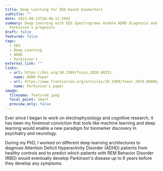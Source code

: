 ```yaml
---
title: Deep Learning for EEG-based biomarkers
subtitle: ""
date: 2021-08-13T16:48:13.594Z
summary: Deep Learning with EEG Spectrograms enable ADHD diagnosis and
  Parkinson's prognosis
draft: false
featured: false
tags:
  - EEG
  - Deep Learning
  - ADHD
  - Parkinson's
external_link: ""
links:
  - url: https://doi.org/10.3389/fnins.2020.00251
    name: ADHD Paper
  - url: https://www.frontiersin.org/articles/10.3389/fneur.2019.00806/full
    name: Parkinson's paper
image:
  filename: featured.jpeg
  focal_point: Smart
  preview_only: false
---
```

Ever since I began to work on electrophysiology and cognitive research, it has been my foremost conviction that tools like machine learning and deep learning would enable a new paradigm for biomarker discovery in psychiatry and neurology.

During my PhD, I worked on different deep learning architectures to diagnose Attention Deficit Hyperactivity Disorder (ADHD) patients from healthy controls and to predict which patients with REM Behavior Disorder (RBD) would eventually develop Parkinson's disease up to 6 years before they develop any symptoms.
